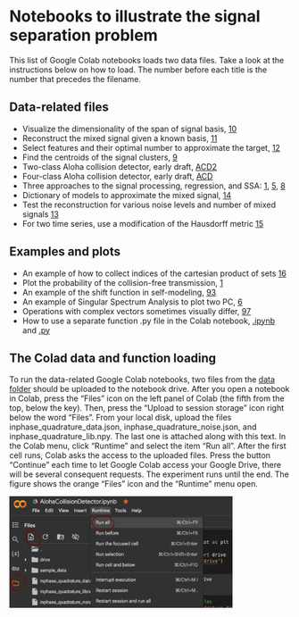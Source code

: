 # Notebooks to illustrate the signal separation problem
This list of Google Colab notebooks loads two data files. Take a look at the instructions below on how to load. The number before each title is the number that precedes the filename. 

## Data-related files

- Visualize the dimensionality of the span of signal basis, [10](10_SingularValuesDecomposition.ipynb)
- Reconstruct the mixed signal given a known basis, [11](11_GetData_FindTheBasis.ipynb)
- Select features and their optimal number to approximate the target, [12](12_SingularValuesDecomposition.ipynb)
- Find the centroids of the signal clusters, [9](9_Distance_to_6bit.ipynb)
- Two-class Aloha collision detector, early draft, [ACD2](AlohaCollisionDetector2class_Feb7.ipynb)
- Four-class Aloha collision detector, early draft, [ACD](AlohaCollisionDetector.ipynb)
- Three approaches to the signal processing, regression, and SSA: [1](1_SimpleRegression.ipynb), [5](5_SSAfeatures1series.ipynb), [8](8_PipelineToFeatureCollection.ipynb)
- Dictionary of models to approximate the mixed signal, [14](14_Base_Exhaustive_Search.ipynb)
- Test the reconstruction for various noise levels and number of mixed signals [13](13_Exhaustive_Base.ipynb)
- For two time series, use a modification of the Hausdorff metric [15](15_Hausdorf_distance_clustering.ipynb)

## Examples and plots
- An example of how to collect indices of the cartesian product of sets [16](16_Example_Cartesian_UpToC.ipynb)
- Plot the probability of the collision-free transmission, [1](1_Plot_Birthday_Probability_NQ.ipynb)
- An example of the shift function in self-modeling, [93](93_Example_shift.ipynb)
- An example of Singular Spectrum Analysis to plot two PC, [6](7_MixAndPlot_SSA.ipynb)
- Operations with complex vectors sometimes visually differ, [97](96_Example_ComplexVectorProjection.ipynb)  
- How to use a separate function .py file in the Colab notebook, [.ipynb](example_utility.ipynb) and [.py](example_utility.py)

## The Colad data and function loading 
To run the data-related Google Colab notebooks, two files from the [data folder](../data/) should be uploaded to the notebook drive. After you open a notebook in Colab, press the “Files” icon on the left panel of Colab (the fifth from the top, below the key). Then, press the “Upload to session storage” icon right below the word “Files”. From your local disk, upload the files inphase_quadrature_data.json, inphase_quadrature_noise.json, and inphase_quadrature_lib.npy. The last one is attached along with this text. In the Colab menu, click “Runtime” and select the item “Run all”. After the first cell runs, Colab
asks the access to the uploaded files. Press the button “Continue” each time to let Google Colab access your Google Drive, there will be several consequent requests. The experiment runs until the end. The figure shows the orange “Files” icon and the “Runtime” menu open.
<!--![Upload the files to Google Colab Python notebook to run the computational
experiment.](../latex/fig_demo_upload.png)-->
<img src="https://github.com/vadim-vic/Signal-separation/blob/main/latex/fig_demo_upload.png?raw=true)" alt="Upload the files to Google Colab Python notebook to run the computational
experiment." width="400" height="200">


<!-- OLD README Feb 7th, 2025
# The Independent Component Analysis is used for signal separation, the challenge is the single signal receiver  

1. [The Aloha RFID collision detection classifier model description](latex/CollisionDetector.pdf), Feb 7
2. [Two-class Aloha collision detection with RBF and Logistic Regression](ipynb/AlohaCollisionDetector2class_Feb7.ipynb), Feb 7
3. [Plot the probability of birthdays' collision](ipynb/1_Plot_Birthday_Probability_NQ.ipynb) 
4. [Find the clusters and their centroids in the signal collection](/ipynb/9_Distance_to_6bit.ipynb), Feb 2
5. [Analyze the dimensionality of the span of basis signals](/ipynb/10_SingularValuesDecomposition.ipynb), Feb 9
6. [New data generation procedure to reconstruct the mixed signals](/ipynb/11_GetData_FindTheBasis.ipynb), Feb 19
   
## Examples
1. Import functions from files in the Google Disc to the Google Colab: [example_utility.ipynb](examples/example_utility.ipynb), [example_utility.py](examples/example_utility.py)
2. [Collect indices of the cartesian product of 1, ..., C sets](examples/16_Example_Cartesian_UpToC.ipynb)
-->
